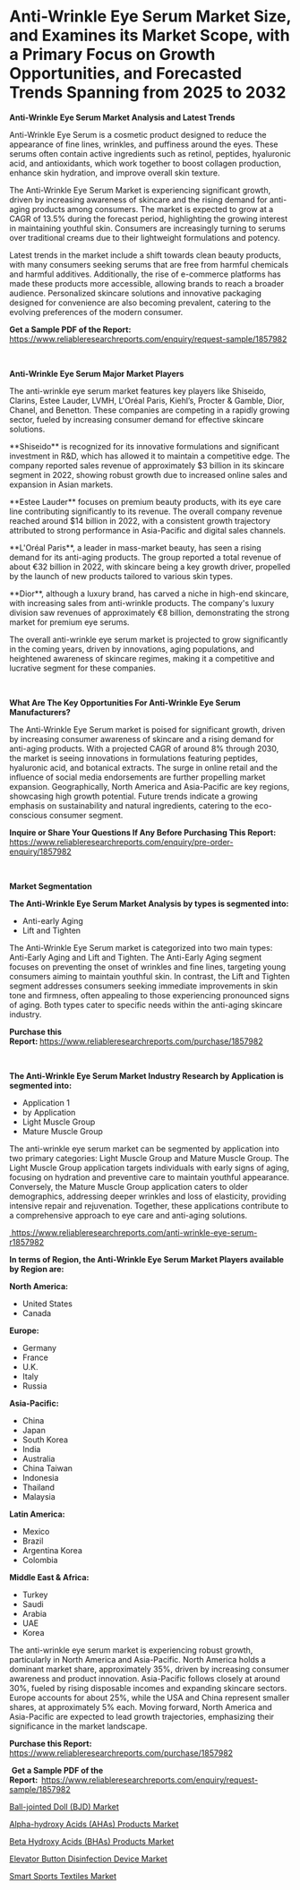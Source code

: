 <p><h1>Anti-Wrinkle Eye Serum Market Size, and Examines its Market Scope, with a Primary Focus on Growth Opportunities, and Forecasted Trends Spanning from 2025 to 2032</h1></p><p><strong>Anti-Wrinkle Eye Serum Market Analysis and Latest Trends</strong></p>
<p><p>Anti-Wrinkle Eye Serum is a cosmetic product designed to reduce the appearance of fine lines, wrinkles, and puffiness around the eyes. These serums often contain active ingredients such as retinol, peptides, hyaluronic acid, and antioxidants, which work together to boost collagen production, enhance skin hydration, and improve overall skin texture.</p><p>The Anti-Wrinkle Eye Serum Market is experiencing significant growth, driven by increasing awareness of skincare and the rising demand for anti-aging products among consumers. The market is expected to grow at a CAGR of 13.5% during the forecast period, highlighting the growing interest in maintaining youthful skin. Consumers are increasingly turning to serums over traditional creams due to their lightweight formulations and potency.</p><p>Latest trends in the market include a shift towards clean beauty products, with many consumers seeking serums that are free from harmful chemicals and harmful additives. Additionally, the rise of e-commerce platforms has made these products more accessible, allowing brands to reach a broader audience. Personalized skincare solutions and innovative packaging designed for convenience are also becoming prevalent, catering to the evolving preferences of the modern consumer.</p></p>
<p><strong>Get a Sample PDF of the Report:&nbsp;</strong> <a href="https://www.reliableresearchreports.com/enquiry/request-sample/1857982?utm_campaign=121&utm_medium=2&utm_source=Github&utm_content=ia&utm_term=10022025&utm_id=anti-wrinkle-eye-serum">https://www.reliableresearchreports.com/enquiry/request-sample/1857982</a></p>
<p>&nbsp;</p>
<p><strong>Anti-Wrinkle Eye Serum Major Market Players</strong></p>
<p><p>The anti-wrinkle eye serum market features key players like Shiseido, Clarins, Estee Lauder, LVMH, L'Oréal Paris, Kiehl’s, Procter & Gamble, Dior, Chanel, and Benetton. These companies are competing in a rapidly growing sector, fueled by increasing consumer demand for effective skincare solutions.</p><p>**Shiseido** is recognized for its innovative formulations and significant investment in R&D, which has allowed it to maintain a competitive edge. The company reported sales revenue of approximately $3 billion in its skincare segment in 2022, showing robust growth due to increased online sales and expansion in Asian markets.</p><p>**Estee Lauder** focuses on premium beauty products, with its eye care line contributing significantly to its revenue. The overall company revenue reached around $14 billion in 2022, with a consistent growth trajectory attributed to strong performance in Asia-Pacific and digital sales channels.</p><p>**L'Oréal Paris**, a leader in mass-market beauty, has seen a rising demand for its anti-aging products. The group reported a total revenue of about €32 billion in 2022, with skincare being a key growth driver, propelled by the launch of new products tailored to various skin types.</p><p>**Dior**, although a luxury brand, has carved a niche in high-end skincare, with increasing sales from anti-wrinkle products. The company's luxury division saw revenues of approximately €8 billion, demonstrating the strong market for premium eye serums.</p><p>The overall anti-wrinkle eye serum market is projected to grow significantly in the coming years, driven by innovations, aging populations, and heightened awareness of skincare regimes, making it a competitive and lucrative segment for these companies.</p></p>
<p>&nbsp;</p>
<p><strong>What Are The Key Opportunities For Anti-Wrinkle Eye Serum Manufacturers?</strong></p>
<p><p>The Anti-Wrinkle Eye Serum market is poised for significant growth, driven by increasing consumer awareness of skincare and a rising demand for anti-aging products. With a projected CAGR of around 8% through 2030, the market is seeing innovations in formulations featuring peptides, hyaluronic acid, and botanical extracts. The surge in online retail and the influence of social media endorsements are further propelling market expansion. Geographically, North America and Asia-Pacific are key regions, showcasing high growth potential. Future trends indicate a growing emphasis on sustainability and natural ingredients, catering to the eco-conscious consumer segment.</p></p>
<p><strong>Inquire or Share Your Questions If Any Before Purchasing This Report:</strong> <a href="https://www.reliableresearchreports.com/enquiry/pre-order-enquiry/1857982?utm_campaign=121&utm_medium=2&utm_source=Github&utm_content=ia&utm_term=10022025&utm_id=anti-wrinkle-eye-serum">https://www.reliableresearchreports.com/enquiry/pre-order-enquiry/1857982</a></p>
<p>&nbsp;</p>
<p><strong>Market Segmentation</strong></p>
<p><strong>The Anti-Wrinkle Eye Serum Market Analysis by types is segmented into:</strong></p>
<p><ul><li>Anti-early Aging</li><li>Lift and Tighten</li></ul></p>
<p><p>The Anti-Wrinkle Eye Serum market is categorized into two main types: Anti-Early Aging and Lift and Tighten. The Anti-Early Aging segment focuses on preventing the onset of wrinkles and fine lines, targeting young consumers aiming to maintain youthful skin. In contrast, the Lift and Tighten segment addresses consumers seeking immediate improvements in skin tone and firmness, often appealing to those experiencing pronounced signs of aging. Both types cater to specific needs within the anti-aging skincare industry.</p></p>
<p><strong>Purchase this Report:&nbsp;</strong><a href="https://www.reliableresearchreports.com/purchase/1857982?utm_campaign=121&utm_medium=2&utm_source=Github&utm_content=ia&utm_term=10022025&utm_id=anti-wrinkle-eye-serum">https://www.reliableresearchreports.com/purchase/1857982</a></p>
<p>&nbsp;</p>
<p><strong>The Anti-Wrinkle Eye Serum Market Industry Research by Application is segmented into:</strong></p>
<p><ul><li>Application 1</li><li>by Application</li><li>Light Muscle Group</li><li>Mature Muscle Group</li></ul></p>
<p><p>The anti-wrinkle eye serum market can be segmented by application into two primary categories: Light Muscle Group and Mature Muscle Group. The Light Muscle Group application targets individuals with early signs of aging, focusing on hydration and preventive care to maintain youthful appearance. Conversely, the Mature Muscle Group application caters to older demographics, addressing deeper wrinkles and loss of elasticity, providing intensive repair and rejuvenation. Together, these applications contribute to a comprehensive approach to eye care and anti-aging solutions.</p></p>
<p><a href="https://www.reliableresearchreports.com/anti-wrinkle-eye-serum-r1857982?utm_campaign=121&utm_medium=2&utm_source=Github&utm_content=ia&utm_term=10022025&utm_id=anti-wrinkle-eye-serum">&nbsp;https://www.reliableresearchreports.com/anti-wrinkle-eye-serum-r1857982</a></p>
<p><strong>In terms of Region, the Anti-Wrinkle Eye Serum Market Players available by Region are:</strong></p>
<p>
    <p> <strong> North America: </strong>
        <ul>
            <li>United States</li>
            <li>Canada</li>
        </ul>
        </p> 
    <p> <strong> Europe: </strong>
        <ul>
            <li>Germany</li>
            <li>France</li>
            <li>U.K.</li>
            <li>Italy</li>
            <li>Russia</li>
        </ul>
        </p> 
    <p> <strong> Asia-Pacific: </strong>
        <ul>
            <li>China</li>
            <li>Japan</li>
            <li>South Korea</li>
            <li>India</li>
            <li>Australia</li>
            <li>China Taiwan</li>
            <li>Indonesia</li>
            <li>Thailand</li>
            <li>Malaysia</li>
        </ul>
        </p> 
    <p> <strong> Latin America: </strong>
        <ul>
            <li>Mexico</li>
            <li>Brazil</li>
            <li>Argentina Korea</li>
            <li>Colombia</li>
        </ul>
        </p> 
    <p> <strong> Middle East & Africa: </strong>
        <ul>
            <li>Turkey</li>
            <li>Saudi</li>
            <li>Arabia</li>
            <li>UAE</li>
            <li>Korea</li>
        </ul>
    </p>
    </p>
<p><p>The anti-wrinkle eye serum market is experiencing robust growth, particularly in North America and Asia-Pacific. North America holds a dominant market share, approximately 35%, driven by increasing consumer awareness and product innovation. Asia-Pacific follows closely at around 30%, fueled by rising disposable incomes and expanding skincare sectors. Europe accounts for about 25%, while the USA and China represent smaller shares, at approximately 5% each. Moving forward, North America and Asia-Pacific are expected to lead growth trajectories, emphasizing their significance in the market landscape.</p></p>
<p><strong>Purchase this Report: </strong><a href="https://www.reliableresearchreports.com/purchase/1857982?utm_campaign=121&utm_medium=2&utm_source=Github&utm_content=ia&utm_term=10022025&utm_id=anti-wrinkle-eye-serum">https://www.reliableresearchreports.com/purchase/1857982</a></p>
<p>&nbsp;<strong>Get a Sample PDF of the Report:&nbsp;&nbsp;</strong><a href="https://www.reliableresearchreports.com/enquiry/request-sample/1857982?utm_campaign=121&utm_medium=2&utm_source=Github&utm_content=ia&utm_term=10022025&utm_id=anti-wrinkle-eye-serum">https://www.reliableresearchreports.com/enquiry/request-sample/1857982</a></p>
<p><strong></strong></p>
<p><p><a href="https://github.com/vjorelaclliv/Market-Research-Report-List-1/blob/main/ball-jointed-doll-bjd-market.md?utm_campaign=121&utm_medium=2&utm_source=Github&utm_content=ia&utm_term=10022025&utm_id=anti-wrinkle-eye-serum">Ball-jointed Doll (BJD) Market</a></p><p><a href="https://github.com/xtysizov/Market-Research-Report-List-1/blob/main/alpha-hydroxy-acids-ahas-products-market.md?utm_campaign=121&utm_medium=2&utm_source=Github&utm_content=ia&utm_term=10022025&utm_id=anti-wrinkle-eye-serum">Alpha-hydroxy Acids (AHAs) Products Market</a></p><p><a href="https://github.com/djembashote/Market-Research-Report-List-1/blob/main/beta-hydroxy-acids-bhas-products-market.md?utm_campaign=121&utm_medium=2&utm_source=Github&utm_content=ia&utm_term=10022025&utm_id=anti-wrinkle-eye-serum">Beta Hydroxy Acids (BHAs) Products Market</a></p><p><a href="https://github.com/philaphindo/Market-Research-Report-List-1/blob/main/elevator-button-disinfection-device-market.md?utm_campaign=121&utm_medium=2&utm_source=Github&utm_content=ia&utm_term=10022025&utm_id=anti-wrinkle-eye-serum">Elevator Button Disinfection Device Market</a></p><p><a href="https://github.com/aiexisaliwan/Market-Research-Report-List-1/blob/main/smart-sports-textiles-market.md?utm_campaign=121&utm_medium=2&utm_source=Github&utm_content=ia&utm_term=10022025&utm_id=anti-wrinkle-eye-serum">Smart Sports Textiles Market</a></p></p>